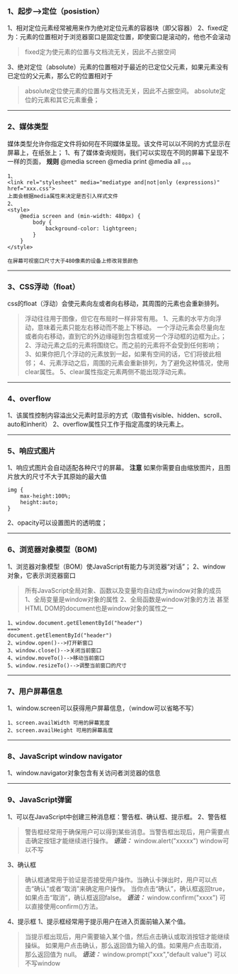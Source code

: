 ### 1、起步-->定位（posistion）
1、相对定位元素经常被用来作为绝对定位元素的容器块（即父容器）
2、fixed定为：元素的位置相对于浏览器窗口是固定位置，即使窗口是滚动的，他也不会滚动
>fixed定为使元素的位置与文档流无关，因此不占据空间

3、绝对定位（absolute）元素的位置相对于最近的已定位父元素，如果元素没有已定位的父元素，那么它的位置相对于<html>
> absolute定位使元素的位置与文档流无关，因此不占据空间。
absolute定位的元素和其它元素重叠；
***
### 2、媒体类型
媒体类型允许你指定文件将如何在不同媒体呈现。该文件可以以不同的方式显示在屏幕上，在纸张上；
1、有了媒体查询规则，我们可以实现在不同的屏幕下呈现不一样的页面，
**规则**
@media screen
@media print
@media all
。。。
```
1、
<link rel="stylesheet" media="mediatype and|not|only (expressions)" href="xxx.css">
上面会根据media属性来决定是否引入样式文件
2、
<style>
    @media screen and (min-width: 480px) {
        body {
            background-color: lightgreen;
        }
    }
</style>

在屏幕可视窗口尺寸大于480像素的设备上修改背景颜色
```
***
### 3、CSS浮动（float）
css的float（浮动）会使元素向左或者向右移动，其周围的元素也会重新排列。
> 浮动往往用于图像，但它在布局时一样非常有用。
1、元素的水平方向浮动，意味着元素只能左右移动而不能上下移动。
一个浮动元素会尽量向左或者向右移动，直到它的外边缘碰到包含框或另一个浮动框的边框为止。；
2、浮动元素之后的元素将围绕它。而之前的元素将不会受到任何影响；
3、如果你把几个浮动的元素放到一起，如果有空间的话，它们将彼此相邻；
4、元素浮动之后，周围的元素会重新排列，为了避免这种情况，使用clear属性。
5、clear属性指定元素两侧不能出现浮动元素。
***
### 4、overflow
1、该属性控制内容溢出父元素时显示的方式（取值有visible、hidden、scroll、auto和inherit）
2、overflow属性只工作于指定高度的块元素上。
***
### 5、响应式图片
1、响应式图片会自动适配各种尺寸的屏幕。
**注意**
如果你需要自由缩放图片，且图片放大的尺寸不大于其原始的最大值
```
img {
    max-height:100%;
    height:auto;
}
```
2、opacity可以设置图片的透明度；
***
### 6、浏览器对象模型（BOM)
1、浏览器对象模型（BOM）使JavaScript有能力与浏览器“对话”；
2、window对象，它表示浏览器窗口
> 所有JavaScript全局对象、函数以及变量均自动成为window对象的成员
1、全局变量是window对象的属性
2、全局函数是window对象的方法
甚至HTML DOM的document也是window对象的属性之一
```
1、window.document.getElementById("header")
===>
document.getElementById("header")
2、window.open()-->打开新窗口
3、window.close()-->关闭当前窗口
4、window.moveTo()-->移动当前窗口
5、window.resizeTo()-->调整当前窗口的尺寸
```
***
### 7、用户屏幕信息
1、window.screen可以获得用户屏幕信息，（window可以省略不写）
```
1、screen.availWidth 可用的屏幕宽度
2、screen.availHeight 可用的屏幕高度
```

***
### 8、JavaScript window navigator
1、window.navigator对象包含有关访问者浏览器的信息
***
### 9、JavaScript弹窗
1、可以在JavaScript中创建三种消息框：警告框、确认框、提示框。
2、警告框
> 警告框经常用于确保用户可以得到某些消息。当警告框出现后，用户需要点击确定按钮才能继续进行操作。
***语法：***
window.alert("xxxxx") window可以不写

3、确认框
> 确认框通常用于验证是否接受用户操作。当确认卡弹出时，用户可以点击“确认”或者“取消”来确定用户操作。
当你点击“确认”，确认框返回true，如果点击“取消”，确认框返回false。
***语法：***
window.confirm("xxxx") 
可以直接使用confirm()方法。

4、提示框
1、提示框经常用于提示用户在进入页面前输入某个值。
> 当提示框出现后，用户需要输入某个值，然后点击确认或取消按钮才能继续操纵。
如果用户点击确认，那么返回值为输入的值。如果用户点击取消，那么返回值为 null。
***语法：***
window.prompt("xxx","default value")
可以不写window
